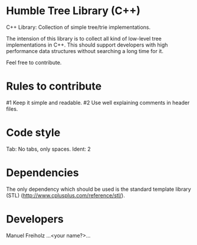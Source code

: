 Humble Tree Library (C++)
=========================
C++ Library: Collection of simple tree/trie implementations.

The intension of this library is to collect all kind of low-level tree
implementations in C++. This should support developers with high performance
data structures without searching a long time for it.

Feel free to contribute.


Rules to contribute
===================
#1 Keep it simple and readable.
#2 Use well explaining comments in header files.


Code style
==========
Tab: No tabs, only spaces.
Ident: 2


Dependencies
============
The only dependency which should be used is the standard template library (STL)
(http://www.cplusplus.com/reference/stl/).


Developers
==========
Manuel Freiholz
...<your name?>...
